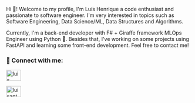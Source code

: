 <p>
Hi 👋! Welcome to my profile, I'm Luís Henrique a code enthusiast and passionate to software engineer. I'm very interested in topics such as Software Engineering, Data Science/ML, Data Structures and Algorithms.
</p>

<p>
Currently, I'm a back-end developer with F# + Giraffe framework MLOps Engineer using Python 🐍. Besides that, I've working on some projects using FastAPI and learning some front-end development. Feel free to contact me!
</p>


<h3 align="left">🔗 Connect with me:</h3>
<p align="left">
<a href="https://www.linkedin.com/in/henrique-lh/" target="blank"><img align="center" src="https://raw.githubusercontent.com/rahuldkjain/github-profile-readme-generator/master/src/images/icons/Social/linked-in-alt.svg" alt="luis henrique l. santos" height="30" width="40" /></a>

<a href="https://www.hackerrank.com/luisantoslhs" target="blank"><img align="center" src="https://raw.githubusercontent.com/rahuldkjain/github-profile-readme-generator/master/src/images/icons/Social/hackerrank.svg" alt="luisantoslhs" height="30" width="40" /></a>
</p>

